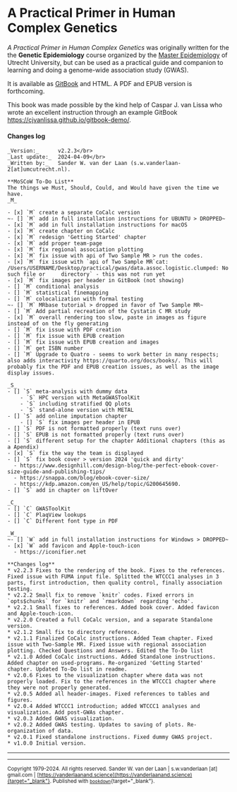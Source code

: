# A Practical Primer in Human Complex Genetics

_A Practical Primer in Human Complex Genetics_ was originally written for the the **Genetic Epidemiology** course organized by the [Master Epidemiology](https://epidemiology-education.nl) of Utrecht University, but can be used as a practical guide and companion to learning and doing a genome-wide association study (GWAS).

It is available as [GitBook](https://swvanderlaan.github.io//A_Practical_Primer_in_Human_Complex_Genetics/) and HTML. A PDF and EPUB version is forthcoming.

This book was made possible by the kind help of Caspar J. van Lissa who wrote an excellent instruction through an example GitBook https://cjvanlissa.github.io/gitbook-demo/.

#### Changes log
    
    _Version:_      v2.2.3</br>
    _Last update:_  2024-04-09</br>
    _Written by:_   Sander W. van der Laan (s.w.vanderlaan-2[at]umcutrecht.nl).
    
    **MoSCoW To-Do List**
    The things we Must, Should, Could, and Would have given the time we have.
    _M_
    
    - [x] `M` create a separate CoCalc version
    ~- [] `M` add in full installation instructions for UBUNTU > DROPPED~
    - [x] `M` add in full installation instructions for macOS
    - [x] `M` create chapter on CoCalc
    - [x] `M` redesign 'Getting Started' chapter
    - [x] `M` add proper team-page
    - [x] `M` fix regional association plotting
    - [x] `M` fix issue with api of Two Sample MR > run the codes.
    - [x] `M` fix issue with `api of Two Sample MR`cat: /Users/USERNAME/Desktop/practical/gwas/data.assoc.logistic.clumped: No such file or     directory` - this was not run yet
    - [x] `M` fix images per header in GitBook (not showing)
    - [] `M` conditional analysis
    - [] `M` statistical finemapping
    - [] `M` colocalization with formal testing
    ~- [] `M` MRbase tutorial > dropped in favor of Two Sample MR~
    - [] `M` Add partial recreation of the Cystatin C MR study
    - [x] `M` overall rendering too slow, paste in images as figure instead of on the fly generating
    - [] `M` fix issue with PDF creation
    - [] `M` fix issue with EPUB creation
    - [] `M` fix issue with EPUB creation and images
    - [] `M` get ISBN number
    - [] `M` Upgrade to Quatro - seems to work better in many respects; also adds interactivity https://quarto.org/docs/books/. This will probably fix the PDF and EPUB creation issues, as well as the image display issues.
     
    _S_
    - [] `S` meta-analysis with dummy data
        - `S` HPC version with MetaGWASToolKit
        - `S` including stratified QQ plots
        - `S` stand-alone version with METAL
    - [] `S` add online imputation chapter
        - [] `S` fix images per header in EPUB
    - [] `S` PDF is not formatted properly (text runs over)
    - [] `S` EPUB is not formatted properly (text runs over)
    - [] `S` different setup for the chapter Additional chapters (this as a Apendix)
    - [x] `S` fix the way the team is displayed
    - [] `S` fix book cover > version 2024 'quick and dirty'
      - https://www.designhill.com/design-blog/the-perfect-ebook-cover-size-guide-and-publishing-tips/
      - https://snappa.com/blog/ebook-cover-size/
      - https://kdp.amazon.com/en_US/help/topic/G200645690.
    - [] `S` add in chapter on liftOver
    
    _C_
    - [] `C` GWASToolKit
    - [] `C` PlaqView lookups
    - [] `C` Different font type in PDF
    
    _W_
    ~- [] `W` add in full installation instructions for Windows > DROPPED~
    - [x] `W` add favicon and Apple-touch-icon
      - https://iconifier.net

    **Changes log**
    * v2.2.3 Fixes to the rendering of the book. Fixes to the references. Fixed issue with FUMA input file. Splitted the WTCCC1 analyses in 3 parts, first introduction, then quality control, finally association testing.
    * v2.2.2 Small fix to remove `knitr` codes. Fixed errors in `opts$chunks` for `knitr` and `rmarkdown` regarding 'echo'.
    * v2.2.1 Small fixes to references. Added book cover. Added favicon and Apple-touch-icon.
    * v2.2.0 Created a full CoCalc version, and a separate Standalone version.
    * v2.1.2 Small fix to directory reference.
    * v2.1.1 Finalized CoCalc instructions. Added Team chapter. Fixed issue with Two-Sample MR. Fixed issue with regional association plotting. Checked Questions and Answers. Edited the To-Do list
    * v2.1.0 Added CoCalc instructions. Added Standalone instructions. Added chapter on used-programs. Re-organized 'Getting Started' chapter. Updated To-Do list in readme.
    * v2.0.6 Fixes to the visualization chapter where data was not properly loaded. Fix to the references in the WTCCC1 chapter where they were not properly generated.
    * v2.0.5 Added all header-images. Fixed references to tables and figures.
    * v2.0.4 Added WTCCC1 introduction; added WTCCC1 analyses and visualization. Add post-GWAs chapter.
    * v2.0.3 Added GWAS visualization.
    * v2.0.2 Added GWAS testing. Updates to saving of plots. Re-organization of data.
    * v2.0.1 Fixed standalone instructions. Fixed dummy GWAS project.
    * v1.0.0 Initial version. 

--------------
------
<sup>Copyright 1979-2024. All rights reserved. Sander W. van der Laan | s.w.vanderlaan [at] gmail.com | [https://vanderlaanand.science](https://vanderlaanand.science){target="_blank"}. Published with [`bookdown`](https://bookdown.org/yihui/bookdown/){target="_blank"}.</sup>
